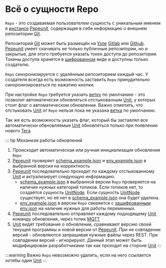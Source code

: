 # Всё о сущности Repo

`Repo` - это создаваемая пользователем сущность с уникальным именем в [инстансе](/definitions#instance) [Pepeunit](/conception/overview), содержащая в себе информацию о внешнем репозитории [Git](/definitions#git).

Репозиторий [Git](/definitions#git) может быть размещён на [Узле](/definitions#instance) [Gitlab](/definitions#gitlab) или [Github](/definitions#github). [Pepeunit](/conception/overview) умеет скачивать не только публичные репозитории, но и закрытые, для этого требуется указать токен доступа до репозитория. Токены доступа хранятся в [шифрованном](/mechanics/cipher) виде и доступны только создателю.

`Repo` синхронизируется с удалённым репозиторием каждый час. У создателя всегда есть возможность заставить `Repo` принудительно синхронизироваться по нажатию кнопки.

При настройке `Repo` требуется указать [ветку](/definitions#git-branch) по умолчанию - это позволит автоматически обновляться отстыкованным [Unit](/definitions#unit), у которых стоит флаг о автоматическом обновлении. Важно отметить, что отстыковать [Unit](/definitions#unit) от `Repo` нельзя пока не указана [ветка](/definitions#git-branch) по умолчанию.

Так же есть возможность указать флаг, который бы заставлял все автоматически обвновляемые [Unit](/definitions#unit) обновляться только при появлении нового [Тега](/definitions#git-tag)

::: tip Механизм работы обновлений
1. Происходит автоматическая или ручная инициализация обновления `Repo`
1. [Pepeunit](/conception/overview) проверяет [schema_example.json](/definitions#schema-example-json) и [env_example.json](/definitions#env-example-json) в выбранной версии на корректность
1. [Pepeunit](/conception/overview) последовательно проходит по каждому отстыкованному [Unit](/definitions#unit) и актуализирует следующую информацию:
    - [schema_example.json](/definitions#schema-example-json) в выбранной версии `Repo` проверяется на наличие нужных категорий топиков. Если топиков нет, то создаётся сущность [UnitNode](/definitions#unitnode). Если сущность [UnitNode](/definitions#unitnode) существует, но её нет в [schema_example.json](/definitions#schema-example-json) она будет удалена.
    - [env_example.json](/definitions#env-example-json) в версии `Repo` сверяется с [зашифрованным](/mechanics/cipher) [env.json](/definitions#env-json) на наличие нужных для работы переменных.
1. [Pepeunit](/conception/overview) последовательно отправляет каждому подходящему [Unit](/definitions#unit) команду обновления, через топик [MQTT](/definitions#mqtt)
1. [Unit](/definitions#unit) видят требование о обновлении, сравнивают версию своей текущей программы и новой версии от [Pepeunit](/conception/overview). При не совпадении версий - обновляются запрашивая нужные файлы через REST. При совпадении версий - игнорируют. Данный этап может быть модифицирован разработчиками так как проходит на стороне [Unit](/definitions#unit)
:::

:::warning Важно
`Repo` невозможно удалить, если на него ссылается хотябы один [Unit](/definitions#unit)
:::
